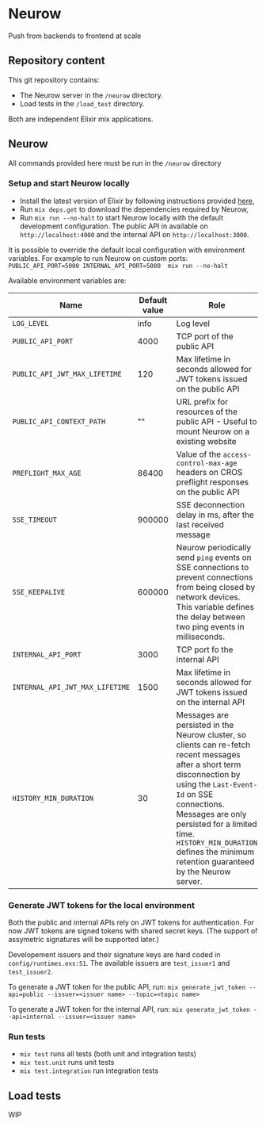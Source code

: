 # Neurow

Push from backends to frontend at scale


## Repository content
This git repository contains:
- The Neurow server in the `/neurow` directory.
- Load tests in the `/load_test` directory.

Both are independent Elixir mix applications.

## Neurow

All commands provided here must be run in the `/neurow` directory
 
### Setup and start Neurow locally

- Install the latest version of Elixir by following instructions provided [here](https://elixir-lang.org/install.html),
- Run `mix deps.get` to download the dependencies required by Neurow,
- Run `mix run --no-halt` to start Neurow locally with the default development configuration. The public API in available on `http://localhost:4000` and the internal API on `http://localhost:3000`.

It is possible to override the default local configuration with environment variables. For example to run Neurow on custom ports: `PUBLIC_API_PORT=5000 INTERNAL_API_PORT=5000  mix run --no-halt `


Available environment variables are:

| Name | Default value | Role |
| --- | --- | --- | 
| `LOG_LEVEL` | info | Log level |
| `PUBLIC_API_PORT` | 4000 | TCP port of the public API |
| `PUBLIC_API_JWT_MAX_LIFETIME` | 120 | Max lifetime in seconds allowed for JWT tokens issued on the public API |
| `PUBLIC_API_CONTEXT_PATH` | "" | URL prefix for resources of the public API - Useful to mount Neurow on a existing website|
| `PREFLIGHT_MAX_AGE` | 86400 | Value of the `access-control-max-age` headers on CROS preflight responses on the public API |
| `SSE_TIMEOUT` | 900000 | SSE deconnection delay in ms, after the last received message
| `SSE_KEEPALIVE` | 600000 | Neurow periodically send `ping` events on SSE connections to prevent connections from being closed by network devices. This variable defines the delay between two ping events in milliseconds. |
| `INTERNAL_API_PORT` | 3000 | TCP port fo the internal API |
| `INTERNAL_API_JWT_MAX_LIFETIME` | 1500 | Max lifetime in seconds allowed for JWT tokens issued on the internal API |
| `HISTORY_MIN_DURATION` | 30 | Messages are persisted in the Neurow cluster, so clients can re-fetch recent messages after a short term disconnection by using the `Last-Event-Id` on SSE connections. Messages are only persisted for a limited time. `HISTORY_MIN_DURATION` defines the minimum retention guaranteed by the Neurow server.


### Generate JWT tokens for the local environment

Both the public and internal APIs rely on JWT tokens for authentication. For now JWT tokens are signed tokens with shared secret keys. (The support of assymetric signatures will be supported later.)

Developement issuers and their signature keys are hard coded in `config/runtimes.exs:51`. The available issuers are `test_issuer1` and `test_issuer2`. 

To generate a JWT token for the public API, run:
`mix generate_jwt_token --api=public --issuer=<issuer name> --topic=<topic name>`

To generate a JWT token for the internal API, run:
`mix generate_jwt_token --api=internal --issuer=<issuer name>`


### Run tests

- `mix test` runs all tests (both unit and integration tests)
- `mix test.unit` runs unit tests
- `mix test.integration` run integration tests

## Load tests
WIP
